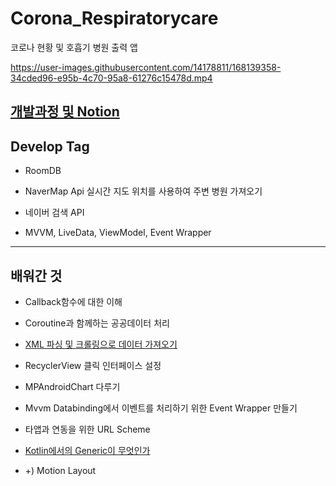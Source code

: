 # Corona_Respiratorycare
코로나 현황 및 호흡기  병원 출력 앱

https://user-images.githubusercontent.com/14178811/168139358-34cded96-e95b-4c70-95a8-61276c15478d.mp4

## [개발과정 및 Notion](https://www.notion.so/Corona_Respiratorycare-9d1dfe202b7c4069b994f2b92d722189)

## Develop Tag

* RoomDB

* NaverMap Api
  실시간 지도 위치를 사용하여 주변 병원 가져오기

* 네이버 검색 API

* MVVM, LiveData, ViewModel, Event Wrapper

---

## 배워간 것

* Callback함수에 대한 이해

* Coroutine과 함께하는 공공데이터 처리

* [XML 파싱 및 크롤링으로 데이터 가져오기](https://velog.io/@cksgodl/%EA%B3%B5%EA%B3%B5%EB%8D%B0%EC%9D%B4%ED%84%B0-XML-%ED%8C%8C%EC%8B%B1-%EB%B0%8F-%ED%81%AC%EB%A1%A4%EB%A7%81%EC%9C%BC%EB%A1%9C-%EB%8D%B0%EC%9D%B4%ED%84%B0-%EA%B0%80%EC%A0%B8%EC%98%A4%EA%B8%B0)

* RecyclerView 클릭 인터페이스 설정

* MPAndroidChart 다루기

* Mvvm Databinding에서 이벤트를 처리하기 위한 Event Wrapper 만들기

* 타앱과 연동을 위한 URL Scheme

* [Kotlin에서의 Generic이 무엇인가](https://velog.io/@cksgodl/Kotlin%EC%97%90%EC%84%9C-Generic%EA%B3%BC-type-parameter-T)

* +) Motion Layout
